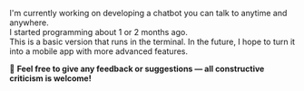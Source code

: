 I'm currently working on developing a chatbot you can talk to anytime and anywhere.  
I started programming about 1 or 2 months ago.  
This is a basic version that runs in the terminal. In the future, I hope to turn it into a mobile app with more advanced features.

💬 **Feel free to give any feedback or suggestions — all constructive criticism is welcome!**

